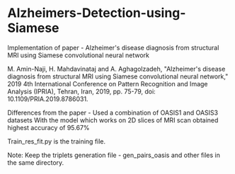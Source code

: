 # Alzheimers-Detection-using-Siamese
Implementation of paper - Alzheimer's disease diagnosis from structural MRI using Siamese convolutional neural network

M. Amin-Naji, H. Mahdavinataj and A. Aghagolzadeh, "Alzheimer's disease diagnosis from structural MRI using Siamese convolutional neural network," 2019 4th International Conference on Pattern Recognition and Image Analysis (IPRIA), Tehran, Iran, 2019, pp. 75-79, doi: 10.1109/PRIA.2019.8786031.

Differences from the paper -
Used a combination of OASIS1 and OASIS3 datasets
With the model which works on 2D slices of MRI scan obtained highest accuracy of 95.67%

Train_res_fit.py is the training file. 

Note:
Keep the triplets generation file - gen_pairs_oasis and other files in the same directory.
